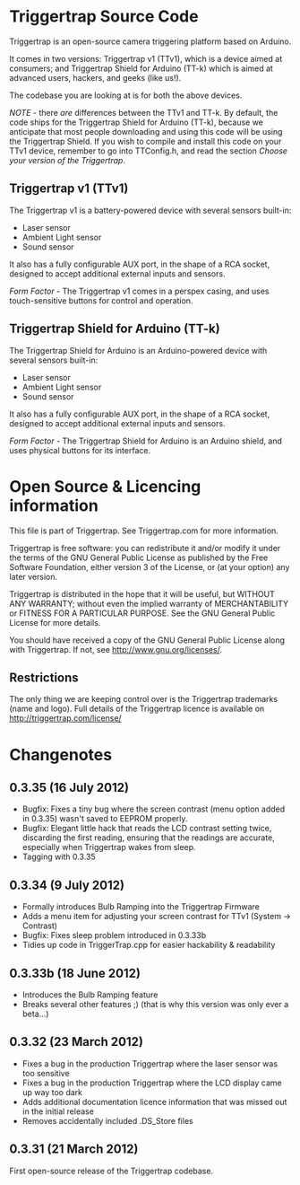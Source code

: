 # Triggertrap Source Code

Triggertrap is an open-source camera triggering platform based on Arduino. 

It comes in two versions: Triggertrap v1 (TTv1), which is a device aimed at consumers; and Triggertrap Shield for Arduino (TT-k) which is aimed at advanced users, hackers, and geeks (like us!). 

The codebase you are looking at is for both the above devices. 

_NOTE_ - there *are* differences between the TTv1 and TT-k. By default, the code ships for the Triggertrap Shield for Arduino (TT-k), because we anticipate that most people downloading and using this code will be using the Triggertrap Shield. If you wish to compile and install this code on your TTv1 device, remember to go into TTConfig.h, and read the section *Choose your version of the Triggertrap*. 

## Triggertrap v1 (TTv1)

The Triggertrap v1 is a battery-powered device with several sensors built-in:

* Laser sensor
* Ambient Light sensor
* Sound sensor

It also has a fully configurable AUX port, in the shape of a RCA socket, designed to accept additional external inputs and sensors. 

_Form Factor_ - The Triggertrap v1 comes in a perspex casing, and uses touch-sensitive buttons for control and operation. 

## Triggertrap Shield for Arduino (TT-k)

The Triggertrap Shield for Arduino is an Arduino-powered device with several sensors built-in:

* Laser sensor
* Ambient Light sensor
* Sound sensor

It also has a fully configurable AUX port, in the shape of a RCA socket, designed to accept additional external inputs and sensors. 

_Form Factor_ - The Triggertrap Shield for Arduino is an Arduino shield, and uses physical buttons for its interface. 

# Open Source & Licencing information 

This file is part of Triggertrap. See Triggertrap.com for more information.

Triggertrap is free software: you can redistribute it and/or modify it under the terms of the GNU General Public License as published by the Free Software Foundation, either version 3 of the License, or (at your option) any later version.
 
Triggertrap is distributed in the hope that it will be useful, but WITHOUT ANY WARRANTY; without even the implied warranty of MERCHANTABILITY or FITNESS FOR A PARTICULAR PURPOSE.  See the GNU General Public License for more details.

You should have received a copy of the GNU General Public License along with Triggertrap. If not, see <http://www.gnu.org/licenses/>.

## Restrictions

The only thing we are keeping control over is the Triggertrap trademarks (name and logo). Full details of the Triggertrap licence is available on http://triggertrap.com/license/ 

# Changenotes

## 0.3.35 (16 July 2012)

* Bugfix: Fixes a tiny bug where the screen contrast (menu option added in 0.3.35) wasn't saved to EEPROM properly. 
* Bugfix: Elegant little hack that reads the LCD contrast setting twice, discarding the first reading, ensuring that the readings are accurate, especially when Triggertrap wakes from sleep. 
* Tagging with 0.3.35

## 0.3.34 (9 July 2012)

* Formally introduces Bulb Ramping into the Triggertrap Firmware
* Adds a menu item for adjusting your screen contrast for TTv1 (System -> Contrast)
* Bugfix: Fixes sleep problem introduced in 0.3.33b
* Tidies up code in TriggerTrap.cpp for easier hackability & readability

## 0.3.33b (18 June 2012)

* Introduces the Bulb Ramping feature
* Breaks several other features ;) (that is why this version was only ever a beta...)

## 0.3.32 (23 March 2012)

* Fixes a bug in the production Triggertrap where the laser sensor was too sensitive
* Fixes a bug in the production Triggertrap where the LCD display came up way too dark
* Adds additional documentation licence information that was missed out in the initial release
* Removes accidentally included .DS_Store files

## 0.3.31 (21 March 2012)

First open-source release of the Triggertrap codebase. 
